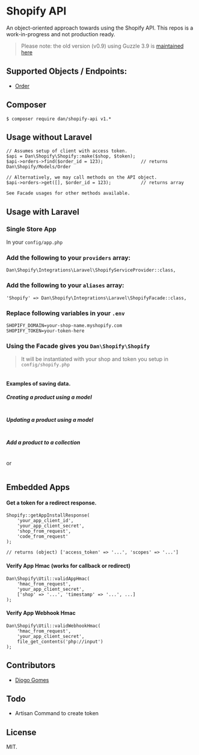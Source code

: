 # Shopify API

An object-oriented approach towards using the Shopify API. This repos is a work-in-progress and not production ready.

> Please note: the old version (v0.9) using Guzzle 3.9 is [maintained here](https://github.com/danrichards/shopify-api)

## Supported Objects / Endpoints:

* [Order](https://help.shopify.com/api/reference/order)

## Composer

    $ composer require dan/shopify-api v1.*
    
## Usage without Laravel

```
// Assumes setup of client with access token.
$api = Dan\Shopify\Shopify::make($shop, $token);
$api->orders->find($order_id = 123);              // returns Dan\Shopify/Models/Order

// Alternatively, we may call methods on the API object.
$api->orders->get([], $order_id = 123);           // returns array

See Facade usages for other methods available.
```

## Usage with Laravel

### Single Store App

In your `config/app.php`

### Add the following to your `providers` array:

    Dan\Shopify\Integrations\Laravel\ShopifyServiceProvider::class,
    
### Add the following to your `aliases` array:

    'Shopify' => Dan\Shopify\Integrations\Laravel\ShopifyFacade::class,
    
### Replace following variables in your `.env`
    
```
SHOPIFY_DOMAIN=your-shop-name.myshopify.com
SHOPIFY_TOKEN=your-token-here
```
    
### Using the Facade gives you `Dan\Shopify\Shopify`

> It will be instantiated with your shop and token you setup in `config/shopify.php`

```

```

#### Examples of saving data.

##### Creating a product using a model

```

```

##### Updating a product using a model

```

```

##### Add a product to a collection

```

```

or

```

```

## Embedded Apps

#### Get a token for a redirect response.

```
Shopify::getAppInstallResponse(
    'your_app_client_id', 
    'your_app_client_secret',
    'shop_from_request',
    'code_from_request'
);

// returns (object) ['access_token' => '...', 'scopes' => '...']
```

#### Verify App Hmac (works for callback or redirect)

```
Dan\Shopify\Util::validAppHmac(
    'hmac_from_request', 
    'your_app_client_secret', 
    ['shop' => '...', 'timestamp' => '...', ...]
);
```

#### Verify App Webhook Hmac

```
Dan\Shopify\Util::validWebhookHmac(
    'hmac_from_request', 
    'your_app_client_secret', 
    file_get_contents('php://input')
);
```

## Contributors

- [Diogo Gomes](https://github.com/diogogomeswww)

## Todo

* Artisan Command to create token

## License

MIT.